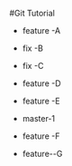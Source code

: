 #Git Tutorial


- feature -A


- fix -B

- fix -C 

- feature -D

- feature  -E

- master-1

- feature -F

- feature--G
